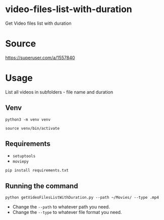 # video-files-list-with-duration
Get Video files list with duration

# Source
https://superuser.com/a/1557840

# Usage 
List all videos in subfolders - file name and duration

## Venv
```
python3 -m venv venv
```

```
source venv/bin/activate
```

## Requirements
- `setuptools`
- `moviepy`

```
pip install requirements.txt
```

## Running the command
`python getVideoFilesListWithDuration.py --path ~/Movies/ --type .mp4`

- Change the `--path` to whatever path you need. 
- Change the `--type` to whatever file format you need.
